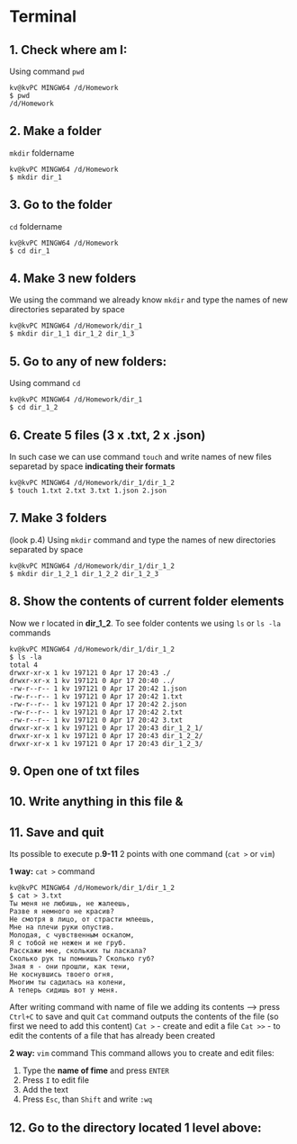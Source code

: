 # Terminal
## 1. Check where am I:
Using command ```pwd```
```
kv@kvPC MINGW64 /d/Homework
$ pwd
/d/Homework
```

## 2. Make a folder
``mkdir`` foldername
```
kv@kvPC MINGW64 /d/Homework
$ mkdir dir_1
```

## 3. Go to the folder
```cd``` foldername
```
kv@kvPC MINGW64 /d/Homework
$ cd dir_1
```

## 4. Make 3 new folders
We using the command we already know ```mkdir``` and type the names of new directories separated by space
```
kv@kvPC MINGW64 /d/Homework/dir_1
$ mkdir dir_1_1 dir_1_2 dir_1_3
```

## 5. Go to any of new folders:
Using command ```cd```
```
kv@kvPC MINGW64 /d/Homework/dir_1
$ cd dir_1_2
```
## 6. Create 5 files (3 x .txt, 2 x .json)
In such case we can use command `touch` and write names of new files separetad by space **indicating their formats**
```
kv@kvPC MINGW64 /d/Homework/dir_1/dir_1_2
$ touch 1.txt 2.txt 3.txt 1.json 2.json
```
## 7. Make 3 folders
(look p.4) Using ```mkdir``` command and type the names of new directories separated by space
```
kv@kvPC MINGW64 /d/Homework/dir_1/dir_1_2
$ mkdir dir_1_2_1 dir_1_2_2 dir_1_2_3
```
## 8. Show the contents of current folder elements
Now we r located in **dir_1_2**. To see folder contents we using ```ls``` or ```ls -la``` commands
```
kv@kvPC MINGW64 /d/Homework/dir_1/dir_1_2
$ ls -la
total 4
drwxr-xr-x 1 kv 197121 0 Apr 17 20:43 ./
drwxr-xr-x 1 kv 197121 0 Apr 17 20:40 ../
-rw-r--r-- 1 kv 197121 0 Apr 17 20:42 1.json
-rw-r--r-- 1 kv 197121 0 Apr 17 20:42 1.txt
-rw-r--r-- 1 kv 197121 0 Apr 17 20:42 2.json
-rw-r--r-- 1 kv 197121 0 Apr 17 20:42 2.txt
-rw-r--r-- 1 kv 197121 0 Apr 17 20:42 3.txt
drwxr-xr-x 1 kv 197121 0 Apr 17 20:43 dir_1_2_1/
drwxr-xr-x 1 kv 197121 0 Apr 17 20:43 dir_1_2_2/
drwxr-xr-x 1 kv 197121 0 Apr 17 20:43 dir_1_2_3/
```
## 9. Open one of txt files
## 10. Write anything in this file &
## 11. Save and quit

Its possible to execute p.**9-11** 2 points with one command (```cat >``` or ```vim```)

**1 way:** ```cat >``` command
```
kv@kvPC MINGW64 /d/Homework/dir_1/dir_1_2
$ cat > 3.txt
Ты меня не любишь, не жалеешь,
Разве я немного не красив?
Не смотря в лицо, от страсти млеешь,
Мне на плечи руки опустив.
Молодая, с чувственным оскалом,
Я с тобой не нежен и не груб.
Расскажи мне, скольких ты ласкала?
Сколько рук ты помнишь? Сколько губ?
Зная я - они прошли, как тени,
Не коснувшись твоего огня,
Многим ты садилась на колени,
А теперь сидишь вот у меня.
```
After writing command with name of file we adding its contents --> press `Ctrl+C` to save and quit
``Cat`` command outputs the contents of the file (so first we need to add this content)
```Cat >``` - сreate and edit a file
``Cat >>`` - to edit the contents of a file that has already been created

**2 way:** ```vim``` command
This command allows you to create and edit files:
1. Type the **name of fime** and press ```ENTER```
2. Press ``I`` to edit file
3. Add the text
4. Press ```Esc```, than ```Shift``` and write ```:wq```

## 12. Go to the directory located 1 level above:











